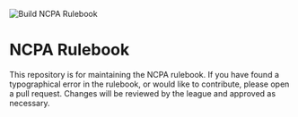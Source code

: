 ![Build NCPA Rulebook](https://github.com/ncpapaintball/rulebook/workflows/Build%20NCPA%20Rulebook/badge.svg)

# NCPA Rulebook
This repository is for maintaining the NCPA rulebook. If you have found a typographical error in the rulebook, or would
like to contribute, please open a pull request. Changes will be reviewed by the league and approved as necessary.